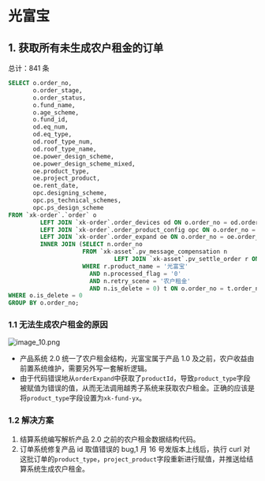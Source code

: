 # 光富宝

## 1. 获取所有未生成农户租金的订单

总计：841 条

```sql
SELECT o.order_no,
       o.order_stage,
       o.order_status,
       o.fund_name,
       o.age_scheme,
       o.fund_id,
       od.eq_num,
       od.eq_type,
       od.roof_type_num,
       od.roof_type_name,
       oe.power_design_scheme,
       oe.power_design_scheme_mixed,
       oe.product_type,
       oe.project_product,
       oe.rent_date,
       opc.designing_scheme,
       opc.ps_technical_schemes,
       opc.ps_design_scheme
FROM `xk-order`.`order` o
         LEFT JOIN `xk-order`.order_devices od ON o.order_no = od.order_no AND eq_type = '光伏组件'
         LEFT JOIN `xk-order`.order_product_config opc ON o.order_no = opc.order_no AND opc.is_delete = 0
         LEFT JOIN `xk-order`.order_expand oe ON o.order_no = oe.order_no AND oe.is_delete = 0
         INNER JOIN (SELECT n.order_no
                     FROM `xk-asset`.pv_message_compensation n
                              LEFT JOIN `xk-asset`.pv_settle_order r ON n.order_no = r.order_no
                     WHERE r.product_name = '光富宝'
                       AND n.processed_flag = '0'
                       AND n.retry_scene = '农户租金'
                       AND n.is_delete = 0) t ON o.order_no = t.order_no
WHERE o.is_delete = 0
GROUP BY o.order_no;
```



### 1.1 无法生成农户租金的原因

![image_10.png](image_10.png)

- 产品系统 2.0 统一了农户租金结构，光富宝属于产品 1.0 及之前，农户收益由前置系统维护，需要另外写一套解析逻辑。
- 由于代码错误地从`orderExpand`中获取了`productId`，导致`product_type`字段被赋值为错误的值，从而无法调用越秀子系统来获取农户租金。正确的应该是将`product_type`字段设置为`xk-fund-yx`。

### 1.2 解决方案

1. 结算系统编写解析产品 2.0 之前的农户租金数据结构代码。
2. 订单系统修复产品 id 取值错误的 bug,1 月 16 号发版本上线后，执行 curl 对这批订单的`product_type`，`project_product`字段重新进行赋值，并推送给结算系统生成农户租金。

























